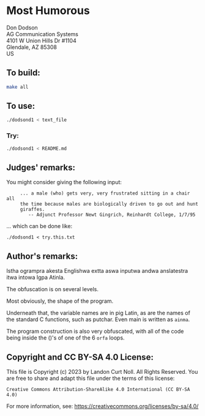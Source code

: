 # Most Humorous

Don Dodson\
AG Communication Systems\
4101 W Union Hills Dr #1104\
Glendale, AZ 85308\
US


## To build:

```sh
make all
```


## To use:

```sh
./dodsond1 < text_file
```


### Try:

```sh
./dodsond1 < README.md
```


## Judges' remarks:

You might consider giving the following input:

```
	 ... a male (who) gets very, very frustrated sitting in a chair all
	 the time because males are biologically driven to go out and hunt
	 giraffes.
		-- Adjunct Professor Newt Gingrich, Reinhardt College, 1/7/95
```

... which can be done like:

	./dodsond1 < try.this.txt


## Author's remarks:

Istha ogrampra akesta Englishwa extta aswa inputwa andwa
anslatestra itwa intowa Igpa Atinla.

The obfuscation is on several levels.

Most obviously, the shape of the program.

Underneath that, the variable names are in pig Latin, as are the
names of the standard C functions, such as putchar.  Even main is
written as `ainma`.

The program construction is also very obfuscated, with all of the
code being inside the ()'s of one of the 6 `orfa` loops.


## Copyright and CC BY-SA 4.0 License:

This file is Copyright (c) 2023 by Landon Curt Noll.  All Rights Reserved.
You are free to share and adapt this file under the terms of this license:

    Creative Commons Attribution-ShareAlike 4.0 International (CC BY-SA 4.0)

For more information, see: https://creativecommons.org/licenses/by-sa/4.0/
